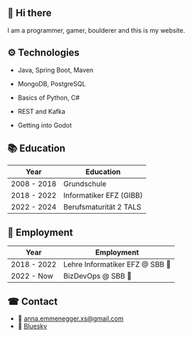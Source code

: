 ## 👋 Hi there

I am a programmer, gamer, boulderer and this is my website. 

## ⚙ Technologies

- Java, Spring Boot, Maven
- MongoDB, PostgreSQL
- Basics of Python, C#
- REST and Kafka

- Getting into Godot

## 📚 Education

| Year        | Education               |
| ----------- | ----------------------- |
| 2008 - 2018 | Grundschule             |
| 2018 - 2022 | Informatiker EFZ (GIBB) |
| 2022 - 2024 | Berufsmaturität 2 TALS  |

## 🧰 Employment

| Year        | Employment                      |
| ----------- | ------------------------------- |
| 2018 - 2022 | Lehre Informatiker EFZ @ SBB 🚂 |
| 2022 - Now  | BizDevOps @ SBB 🚂              |

## ☎ Contact

- 🔗 <anna.emmenegger.xs@gmail.com>
- 🔗 [Bluesky](https://bsky.app/profile/annalostinspace.bsky.social)
